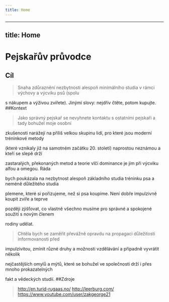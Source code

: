 ```yaml
---
title: Home
---
```


---
title: Home
---

# Pejskařův průvodce

## Cíl
>Snaha zdůraznění nezbytnosti alespoň minimálního studia v rámci výchovy a výcviku psů (spolu 

s nákupem a výživou zvířete). Jinými slovy: nejdřív čtěte, potom kupujte.
##Kontext
>Jako správný pejskař se nevyhnete kontaktu s ostatními pejskaři a tady bohužel moje osobní 

zkušenosti narážejí na příliš velkou skupinu lidí, pro které jsou moderní tréninkové metody 

(které vznikaly již na samotném začátku 20. století) naprostou neznámou a kteří se slepě drží 

zastaralých, překonaných metod a teorie vlčí dominance je jim při výcviku alfou a omegou. Ráda 

bych poukázala na nezbytnost alespoň základního studia tréninku psa a neméně důležitého studia 

plemene, které si pořizujeme, než si psa koupíme. Není dobře impulzivně koupit zvíře a teprve 

později zjišťovat, co vlastně všechno musíme pro správné a spokojené soužití s novým členem 

rodiny udělat. 

>Chtěla bych se zaměřit převážně opravdu na propagaci důležitosti informovanosti před 

impulzivitou, zmínit různé druhy a možnosti vzdělávání a případně vyvrátit několik 

nejčastějších omylů a mýtů, které se bohužel ve společnosti drží i přes mnoho prokazatelných 

fakt a vědeckých studií.
##Zdroje
>http://en.turid-rugaas.no/
>http://leerburg.com/
>https://www.youtube.com/user/zakgeorge21



